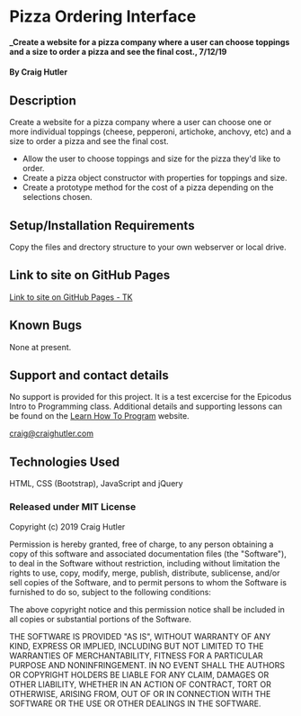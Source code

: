 # Pizza Ordering Interface

#### _Create a website for a pizza company where a user can choose toppings and a size to order a pizza and see the final cost., 7/12/19

#### By Craig Hutler

## Description

Create a website for a pizza company where a user can choose one or more individual toppings (cheese, pepperoni, artichoke, anchovy, etc) and a size to order a pizza and see the final cost.

* Allow the user to choose toppings and size for the pizza they'd like to order.
* Create a pizza object constructor with properties for toppings and size.
* Create a prototype method for the cost of a pizza depending on the selections chosen. 

## Setup/Installation Requirements

Copy the files and drectory structure to your own webserver or local drive.

## Link to site on GitHub Pages

[Link to site on GitHub Pages - TK](https://chutler.github.io/pizza-project/)

## Known Bugs

None at present.

## Support and contact details

No support is provided for this project. It is a test excercise for the Epicodus Intro to Programming class. Additional details and supporting lessons can be found on the [Learn How To Program](https://www.learnhowtoprogram.com/intro-to-programming-evening/object-oriented-javascript-24d4886d-eb63-4a1e-8eae-17d4a2641256/object-oriented-javascript-independent-project-9c7e0c95-b49d-4fae-92a5-9f2ee0062040)  website. 

craig@craighutler.com

## Technologies Used

HTML, CSS (Bootstrap), JavaScript and jQuery

### Released under MIT License

Copyright (c) 2019 Craig Hutler

Permission is hereby granted, free of charge, to any person obtaining a copy of this software and associated documentation files (the "Software"), to deal in the Software without restriction, including without limitation the rights to use, copy, modify, merge, publish, distribute, sublicense, and/or sell copies of the Software, and to permit persons to whom the Software is furnished to do so, subject to the following conditions:

The above copyright notice and this permission notice shall be included in all copies or substantial portions of the Software.

THE SOFTWARE IS PROVIDED "AS IS", WITHOUT WARRANTY OF ANY KIND, EXPRESS OR IMPLIED, INCLUDING BUT NOT LIMITED TO THE WARRANTIES OF MERCHANTABILITY, FITNESS FOR A PARTICULAR PURPOSE AND NONINFRINGEMENT. IN NO EVENT SHALL THE AUTHORS OR COPYRIGHT HOLDERS BE LIABLE FOR ANY CLAIM, DAMAGES OR OTHER LIABILITY, WHETHER IN AN ACTION OF CONTRACT, TORT OR OTHERWISE, ARISING FROM, OUT OF OR IN CONNECTION WITH THE SOFTWARE OR THE USE OR OTHER DEALINGS IN THE SOFTWARE.

